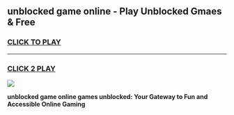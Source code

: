 
## unblocked game online - Play Unblocked Gmaes & Free
<h3>
<a href="https://premium.freeplayer.one?title=unblocked_game_online&ref=19F">CLICK TO PLAY</a></h3>
<hr>

<h3>
<a href="https://premium.freeplayer.one?title=unblocked_game_online&ref=19F">CLICK 2 PLAY</a>
  
</h3>

<a href="https://premium.freeplayer.one?title=unblocked_game_online&ref=19F/"><img src="https://clearcache.store/games.png"></a>


**unblocked game online games unblocked: Your Gateway to Fun and Accessible Online Gaming**
